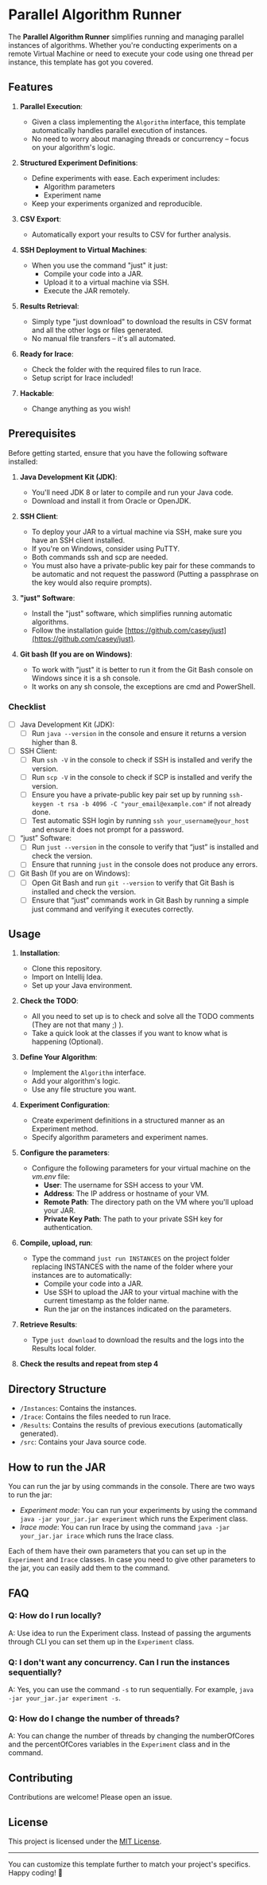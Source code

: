 # Parallel Algorithm Runner

The **Parallel Algorithm Runner** simplifies running and managing parallel instances of algorithms. Whether you're conducting experiments on a remote Virtual Machine or need to execute your code using one thread per instance, this template has got you covered.

## Features

1. **Parallel Execution**:
   - Given a class implementing the `Algorithm` interface, this template automatically handles parallel execution of instances.
   - No need to worry about managing threads or concurrency – focus on your algorithm's logic.

2. **Structured Experiment Definitions**:
   - Define experiments with ease. Each experiment includes:
     - Algorithm parameters
     - Experiment name
   - Keep your experiments organized and reproducible.
   
3. **CSV Export**:
   - Automatically export your results to CSV for further analysis.
   
4. **SSH Deployment to Virtual Machines**:
   - When you use the command "just" it just:
     - Compile your code into a JAR.
     - Upload it to a virtual machine via SSH.
     - Execute the JAR remotely.

5. **Results Retrieval**:
   - Simply type "just download" to download the results in CSV format and all the other logs or files generated.
   - No manual file transfers – it's all automated.
     
6. **Ready for Irace**:
   - Check the folder with the required files to run Irace.
   - Setup script for Irace included!
    
7. **Hackable**:
   - Change anything as you wish!
    
## Prerequisites

Before getting started, ensure that you have the following software installed:

1. **Java Development Kit (JDK)**:
   - You'll need JDK 8 or later to compile and run your Java code.
   - Download and install it from Oracle or OpenJDK.

2. **SSH Client**:
   - To deploy your JAR to a virtual machine via SSH, make sure you have an SSH client installed.
   - If you're on Windows, consider using PuTTY.
   - Both commands ssh and scp are needed.
   - You must also have a private-public key pair for these commands to be automatic and not request the password (Putting a passphrase on the key would also require prompts).

3. **"just" Software**:
   - Install the "just" software, which simplifies running automatic algorithms.
   - Follow the installation guide [https://github.com/casey/just](https://github.com/casey/just).
4. **Git bash (If you are on Windows)**:
    - To work with "just" it is better to run it from the Git Bash console on Windows since it is a sh console.
    - It works on any sh console, the exceptions are cmd and PowerShell.

### Checklist
-[ ] Java Development Kit (JDK):
  -[ ] Run `java --version` in the console and ensure it returns a version higher than 8.
-[ ] SSH Client:
  -[ ] Run `ssh -V` in the console to check if SSH is installed and verify the version.
  -[ ] Run `scp -V` in the console to check if SCP is installed and verify the version.
  -[ ] Ensure you have a private-public key pair set up by running `ssh-keygen -t rsa -b 4096 -C "your_email@example.com"` if not already done.
  -[ ] Test automatic SSH login by running `ssh your_username@your_host` and ensure it does not prompt for a password.
-[ ] “just” Software:
  -[ ] Run `just --version` in the console to verify that “just” is installed and check the version.
  -[ ] Ensure that running `just` in the console does not produce any errors.
-[ ] Git Bash (If you are on Windows):
  -[ ] Open Git Bash and run `git --version` to verify that Git Bash is installed and check the version.
  -[ ] Ensure that “just” commands work in Git Bash by running a simple just command and verifying it executes correctly.
  
## Usage

1. **Installation**:
   - Clone this repository.
   - Import on Intellij Idea.
   - Set up your Java environment.


2. **Check the TODO**:
   - All you need to set up is to check and solve all the TODO comments (They are not that many ;) ).
   - Take a quick look at the classes if you want to know what is happening (Optional).


4. **Define Your Algorithm**:
   - Implement the `Algorithm` interface.
   - Add your algorithm's logic.
   - Use any file structure you want.


5. **Experiment Configuration**:
   - Create experiment definitions in a structured manner as an Experiment method.
   - Specify algorithm parameters and experiment names.


3. **Configure the parameters**:
    - Configure the following parameters for your virtual machine on the _vm.env_ file:
        - **User**: The username for SSH access to your VM.
        - **Address**: The IP address or hostname of your VM.
        - **Remote Path**: The directory path on the VM where you'll upload your JAR.
        - **Private Key Path**: The path to your private SSH key for authentication.


6. **Compile, upload, run**:
   - Type the command `just run INSTANCES` on the project folder replacing INSTANCES with the name of the folder where your instances are to automatically:
     - Compile your code into a JAR.
     - Use SSH to upload the JAR to your virtual machine with the current timestamp as the folder name.
     - Run the jar on the instances indicated on the parameters.


8. **Retrieve Results**:
   - Type `just download` to download the results and the logs into the Results local folder.


9. **Check the results and repeat from step 4**

## Directory Structure
- `/Instances`: Contains the instances.
- `/Irace`: Contains the files needed to run Irace.
- `/Results`: Contains the results of previous executions (automatically generated).
- `/src`: Contains your Java source code.

## How to run the JAR

You can run the jar by using commands in the console. There are two ways to run the jar:
- *Experiment mode*: You can run your experiments by using the command `java -jar your_jar.jar experiment` which runs the Experiment class.
- *Irace mode*: You can run Irace by using the command `java -jar your_jar.jar irace` which runs the Irace class.

Each of them have their own parameters that you can set up in the `Experiment` and `Irace` classes. In case you need to give other parameters to the jar, you can easily add them to the command.


## FAQ
### Q: How do I run locally?
A: Use idea to run the Experiment class. Instead of passing the arguments through CLI you can set them up in the `Experiment` class.

### Q: I don't want any concurrency. Can I run the instances sequentially?
A: Yes, you can use the command `-s` to run sequentially. For example, `java -jar your_jar.jar experiment -s`.

### Q: How do I change the number of threads?
A: You can change the number of threads by changing the numberOfCores and the percentOfCores variables in the `Experiment` class and in the command. 

## Contributing

Contributions are welcome! Please open an issue.

## License

This project is licensed under the [MIT License](LICENSE).

---

You can customize this template further to match your project's specifics. Happy coding! 🚀
